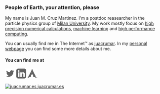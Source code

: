 ### People of Earth, your attention, please

My name is Juan M. Cruz Martinez. I'm a postdoc reasearcher in the particle physics group of [Milan University](https://www.unimi.it/it).
My work mostly focus on [high precision numerical calculations](https://inspirehep.net/literature?sort=mostrecent&size=25&page=1&q=find%20a%20cruz-martinez), [machine learning](https://n3pdf.mi.infn.it) and [high performance computing](https://vegasflow.readthedocs.io/en/latest/).

You can usually find me in The Internet™ as [juacrumar](https://juacrumar.es). In my [personal webpage](https://juacrumar.es) you can find some more details about me.

#### You can find me at
<!-- update icons from their svgs so they look a bit better, taken from: https://iconify.design/icon-sets/ -->
[![twitter.com/juacrumar](https://github.com/scarlehoff/scarlehoff/raw/master/icon-material/twit.png)](https://twitter.com/juacrumar)
[![linkedin](https://github.com/scarlehoff/scarlehoff/raw/master/icon-material/ldin.png)](https://www.linkedin.com/in/juacrumar/)
[![aur](https://github.com/scarlehoff/scarlehoff/raw/master/icon-material/arch.png)](https://aur.archlinux.org/account/juacrumar)

[![juacrumar.es juacrumar.es](https://img.shields.io/website?label=juacrumar.es&url=https%3A%2F%2Fjuacrumar.es)](https://juacrumar.es)
